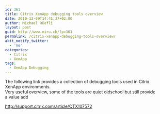 ```yaml
---
id: 361
title: Citrix XenApp debugging tools overview
date: 2010-12-09T14:41:37+02:00
author: Michael Rüefli
layout: post
guid: http://www.miru.ch/?p=361
permalink: /citrix-xenapp-debugging-tools-overview/
aktt_notify_twitter:
  - 'no'
categories:
  - Citrix
  - XenApp
tags:
  - XenApp Debugging
---
```

The following link provides a collection of debugging tools used in Citrix XenApp environments.  
Very useful overview, some of the tools are quiet oldschool but still provide a value add

<a href="http://support.citrix.com/article/CTX107572" target="_blank">http://support.citrix.com/article/CTX107572</a>
